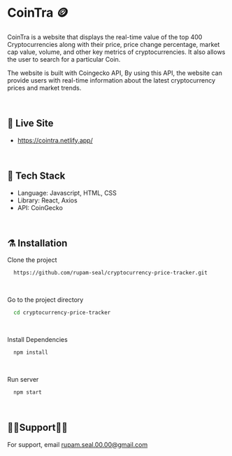 # CoinTra 🪙
<p>
CoinTra is a website that displays the real-time value of the top 400 Cryptocurrencies along with their price, price change percentage, market cap value, volume, and other key metrics of cryptocurrencies. It also allows the user to search for a particular Coin.<br/>

The website is built with Coingecko API, By using this API, the website can provide users with real-time information about the latest cryptocurrency prices and market trends.
</p>

<br>

## 🚨 Live Site

- https://cointra.netlify.app/

<br>

## 🦾 Tech Stack

- Language: Javascript, HTML, CSS
- Library: React, Axios
- API: CoinGecko

<br>

## ⚗️ Installation

Clone the project

```bash
  https://github.com/rupam-seal/cryptocurrency-price-tracker.git
```

<br>

Go to the project directory

```bash
  cd cryptocurrency-price-tracker

```

<br>

Install Dependencies

```bash
  npm install

```

<br>

Run server

```bash
  npm start
```

<br>

## 💁‍♂️Support💁‍♀️

For support, email rupam.seal.00.00@gmail.com
